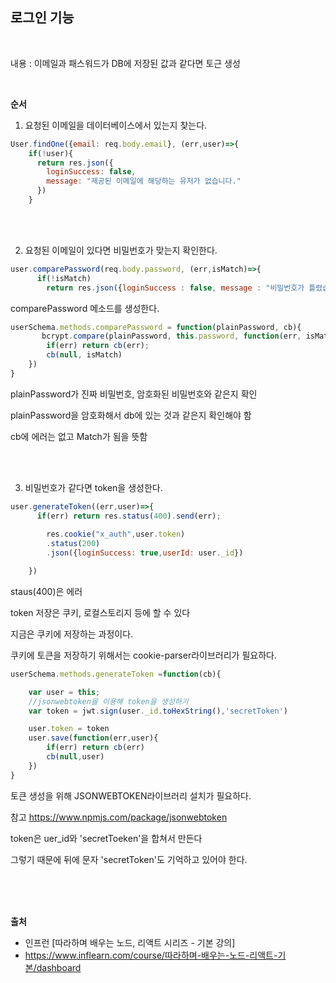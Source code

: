 ## 로그인 기능

<br>

내용 : 이메일과 패스워드가 DB에 저장된 값과 같다면 토근 생성

<br>

__순서__

1. 요청된 이메일을 데이터베이스에서 있는지 찾는다.
```js
User.findOne({email: req.body.email}, (err,user)=>{
    if(!user){
      return res.json({
        loginSuccess: false,
        message: "제공된 이메일에 해당하는 유저가 없습니다."
      })
    }
```

<br>
<br>

2. 요청된 이메일이 있다면 비밀번호가 맞는지 확인한다.
```js
user.comparePassword(req.body.password, (err,isMatch)=>{
      if(!isMatch)
        return res.json({loginSuccess : false, message : "비밀번호가 틀렸습니다"})
```
comparePassword 메소드를 생성한다.
```js
userSchema.methods.comparePassword = function(plainPassword, cb){
       bcrypt.compare(plainPassword, this.password, function(err, isMatch){
        if(err) return cb(err);
        cb(null, isMatch)
    })
}
```
plainPassword가 진짜 비밀번호, 암호화된 비밀번호와 같은지 확인

plainPassword을 암호화해서 db에 있는 것과 같은지 확인해야 함

cb에 에러는 없고 Match가 됨을 뜻함 

<br>
<br>

3. 비밀번호가 같다면 token을 생성한다.

```js
user.generateToken((err,user)=>{
      if(err) return res.status(400).send(err);
      
        res.cookie("x_auth",user.token)
        .status(200)
        .json({loginSuccess: true,userId: user._id})

    })
```
staus(400)은 에러

token 저장은 쿠키, 로컬스토리지 등에 할 수 있다 

지금은 쿠키에 저장하는 과정이다.

쿠키에 토큰을 저장하기 위해서는 cookie-parser라이브러리가 필요하다.

```js
userSchema.methods.generateToken =function(cb){

    var user = this;
    //jsonwebtoken을 이용해 token을 생성하기
    var token = jwt.sign(user._id.toHexString(),'secretToken')

    user.token = token
    user.save(function(err,user){
        if(err) return cb(err)
        cb(null,user)
    })
}
```
토큰 생성을 위해 JSONWEBTOKEN라이브러리 설치가 필요하다.

참고 https://www.npmjs.com/package/jsonwebtoken

token은 uer_id와 'secretToeken'을 합쳐서 만든다

그렇기 때문에 뒤에 문자 'secretToken'도 기억하고 있어야 한다.

<br>
<br>
<br>

__출처__

* 인프런 [따라하며 배우는 노드, 리액트 시리즈 - 기본 강의]
* https://www.inflearn.com/course/따라하며-배우는-노드-리액트-기본/dashboard
